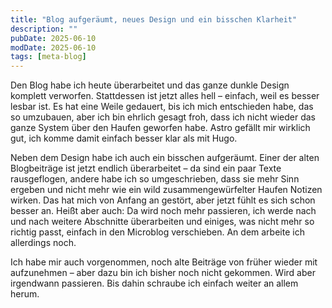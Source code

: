 ```yaml
---
title: "Blog aufgeräumt, neues Design und ein bisschen Klarheit"
description: ""
pubDate: 2025-06-10
modDate: 2025-06-10
tags: [meta-blog]
---
```


Den Blog habe ich heute überarbeitet
und das ganze dunkle Design komplett verworfen.
Stattdessen ist jetzt alles hell – einfach,
weil es besser lesbar ist.
Es hat eine Weile gedauert,
bis ich mich entschieden habe,
das so umzubauen,
aber ich bin ehrlich gesagt froh,
dass ich nicht wieder das ganze System
über den Haufen geworfen habe.
Astro gefällt mir wirklich gut,
ich komme damit einfach besser klar
als mit Hugo.

Neben dem Design habe ich auch ein bisschen aufgeräumt.
Einer der alten Blogbeiträge ist jetzt endlich überarbeitet –
da sind ein paar Texte rausgeflogen,
andere habe ich so umgeschrieben,
dass sie mehr Sinn ergeben
und nicht mehr wie ein wild zusammengewürfelter Haufen Notizen wirken.
Das hat mich von Anfang an gestört,
aber jetzt fühlt es sich schon besser an.
Heißt aber auch:
Da wird noch mehr passieren,
ich werde nach und nach weitere Abschnitte überarbeiten
und einiges, was nicht mehr so richtig passt,
einfach in den Microblog verschieben.
An dem arbeite ich allerdings noch.

Ich habe mir auch vorgenommen,
noch alte Beiträge von früher wieder mit aufzunehmen –
aber dazu bin ich bisher noch nicht gekommen.
Wird aber irgendwann passieren.
Bis dahin schraube ich einfach weiter an allem herum.
